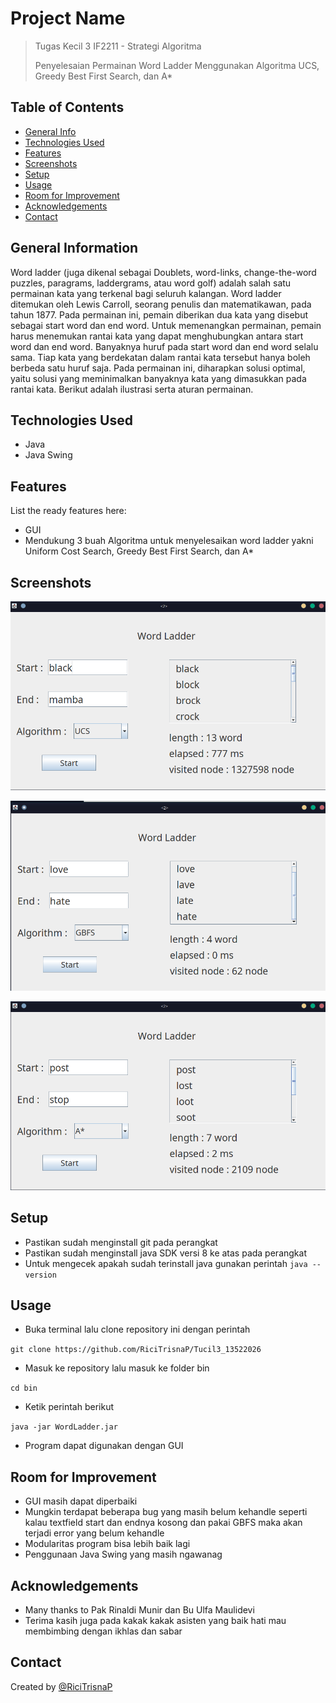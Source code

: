 # Project Name
> Tugas Kecil 3 IF2211 - Strategi Algoritma
>
> Penyelesaian Permainan Word Ladder Menggunakan Algoritma UCS, Greedy Best First Search, dan A*


## Table of Contents
* [General Info](#general-information)
* [Technologies Used](#technologies-used)
* [Features](#features)
* [Screenshots](#screenshots)
* [Setup](#setup)
* [Usage](#usage)
* [Room for Improvement](#room-for-improvement)
* [Acknowledgements](#acknowledgements)
* [Contact](#contact)
<!-- * [License](#license) -->


## General Information
Word ladder (juga dikenal sebagai Doublets, word-links, change-the-word puzzles, paragrams, laddergrams, atau word golf) adalah salah satu permainan kata yang terkenal bagi seluruh kalangan. 
Word ladder ditemukan oleh Lewis Carroll, seorang penulis dan matematikawan, pada tahun 1877. 
Pada permainan ini, pemain diberikan dua kata yang disebut sebagai start word dan end word. 
Untuk memenangkan permainan, pemain harus menemukan rantai kata yang dapat menghubungkan antara start word dan end word. 
Banyaknya huruf pada start word dan end word selalu sama. Tiap kata yang berdekatan dalam rantai kata tersebut hanya boleh berbeda satu huruf saja. 
Pada permainan ini, diharapkan solusi optimal, yaitu solusi yang meminimalkan banyaknya kata yang dimasukkan pada rantai kata. Berikut adalah ilustrasi serta aturan permainan.


## Technologies Used
- Java
- Java Swing


## Features
List the ready features here:
- GUI
- Mendukung 3 buah Algoritma untuk menyelesaikan word ladder yakni Uniform Cost Search, Greedy Best First Search, dan A*


## Screenshots
![UCS](./screenshots/ss1.png)

![GBFS](./screenshots/ss2.png)

![A*](./screenshots/ss3.png)

<!-- If you have screenshots you'd like to share, include them here. -->


## Setup
- Pastikan sudah menginstall git pada perangkat
- Pastikan sudah menginstall java SDK versi 8 ke atas pada perangkat
- Untuk mengecek apakah sudah terinstall java gunakan perintah
`java --version`


## Usage
- Buka terminal lalu clone repository ini dengan perintah

`git clone https://github.com/RiciTrisnaP/Tucil3_13522026`
- Masuk ke repository lalu masuk ke folder bin

`cd bin`
- Ketik perintah berikut

`java -jar WordLadder.jar`

- Program dapat digunakan dengan GUI


## Room for Improvement
- GUI masih dapat diperbaiki
- Mungkin terdapat beberapa bug yang masih belum kehandle seperti kalau textfield start dan endnya kosong dan pakai GBFS maka akan terjadi error yang belum kehandle
- Modularitas program bisa lebih baik lagi
- Penggunaan Java Swing yang masih ngawanag


## Acknowledgements
- Many thanks to Pak Rinaldi Munir dan Bu Ulfa Maulidevi
- Terima kasih juga pada kakak kakak asisten yang baik hati mau membimbing dengan ikhlas dan sabar


## Contact
Created by [@RiciTrisnaP](https://github.com/RiciTrisnaP)


<!-- Optional -->
<!-- ## License -->
<!-- This project is open source and available under the [... License](). -->

<!-- You don't have to include all sections - just the one's relevant to your project -->
